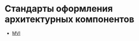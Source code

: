 # Стандарты оформления архитектурных компонентов

- [MVI](/code-cookbook/architecture/mvi_basic/mvi_style_guide.md)
